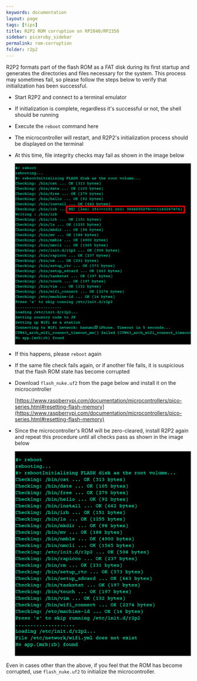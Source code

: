 ```yaml
---
keywords: documentation
layout: page
tags: [tips]
title: R2P2 ROM corruption on RP2040/RP2350
sidebar: picoruby_sidebar
permalink: rom-corruption
folder: r2p2
---
```


R2P2 formats part of the flash ROM as a FAT disk during its first startup and generates the directories and files necessary for the system.
This process may sometimes fail, so please follow the steps below to verify that initialization has been successful.

- Start R2P2 and connect to a terminal emulator
- If initialization is complete, regardless it's successful or not, the shell should be running
- Execute the `reboot` command here
- The microcontroller will restart, and R2P2's initialization process should be displayed on the terminal
- At this time, file integrity checks may fail as shown in the image below

  ![](/images/r2p2-init-failure.png)

- If this happens, please `reboot` again
- If the same file check fails again, or if another file fails, it is suspicious that the flash ROM state has become corrupted
- Download `flash_nuke.uf2` from the page below and install it on the microcontroller

    [https://www.raspberrypi.com/documentation/microcontrollers/pico-series.html#resetting-flash-memory](https://www.raspberrypi.com/documentation/microcontrollers/pico-series.html#resetting-flash-memory)

- Since the microcontroller's ROM will be zero-cleared, install R2P2 again and repeat this procedure until all checks pass as shown in the image below

  ![](/images/r2p2-init-success.png)

Even in cases other than the above, if you feel that the ROM has become corrupted, use `flash_nuke.uf2` to initialize the microcontroller.
